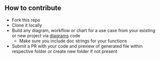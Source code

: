 ## How to contribute ##
- Fork this repo
- Clone it locally
- Build any diagram, workflow or chart for a use case from your existing or new project via [diagrams](https://diagrams.mingrammer.com/) code
  - Make sure you include doc strings for your functions
- Submit a PR with your code and preview of generated file within respective folder or create new folder if not present
